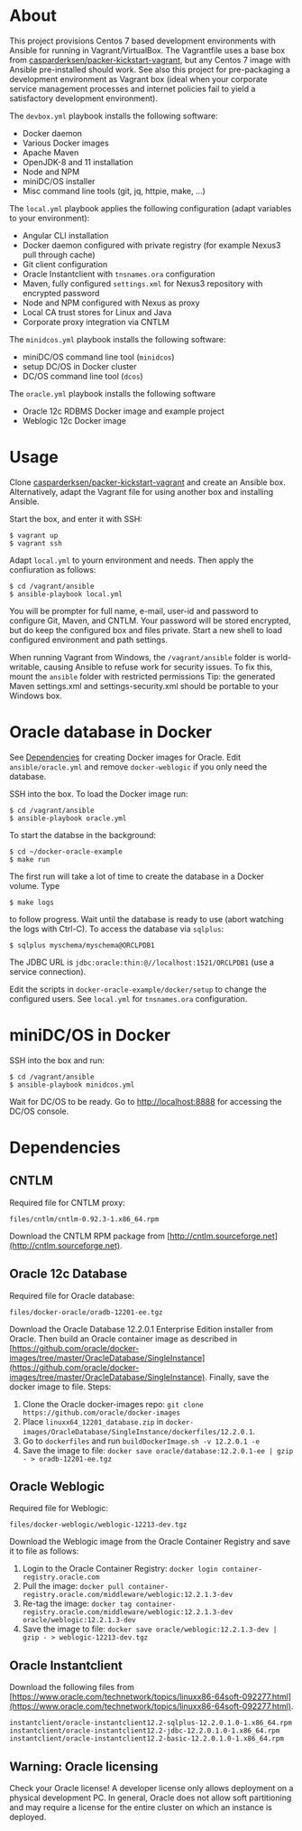 # About

This project provisions Centos 7 based development environments with Ansible
for running in Vagrant/VirtualBox. The Vagrantfile uses a base box from
[casparderksen/packer-kickstart-vagrant](https://github.com/casparderksen/packer-kickstart-vagrant),
but any Centos 7 image with Ansible pre-installed should work.  See also this
project for pre-packaging a development environment as Vagrant box (ideal when
your corporate service management processes and internet policies fail to yield
a satisfactory development environment).

The `devbox.yml` playbook installs the following software:
- Docker daemon
- Various Docker images
- Apache Maven
- OpenJDK-8 and 11 installation
- Node and NPM
- miniDC/OS installer
- Misc command line tools (git, jq, httpie, make, ...)

The `local.yml` playbook applies the following configuration (adapt variables to your environment):
- Angular CLI installation
- Docker daemon configured with private registry (for example Nexus3 pull through cache)
- Git client configuration
- Oracle Instantclient with `tnsnames.ora` configuration
- Maven, fully configured `settings.xml` for Nexus3 repository with encrypted password
- Node and NPM configured with Nexus as proxy
- Local CA trust stores for Linux and Java
- Corporate proxy integration via CNTLM

The `minidcos.yml` playbook installs the following software:
- miniDC/OS command line tool (`minidcos`)
- setup DC/OS in Docker cluster
- DC/OS command line tool (`dcos`)

The `oracle.yml` playbook installs the following software
- Oracle 12c RDBMS Docker image and example project
- Weblogic 12c Docker image

# Usage

Clone [casparderksen/packer-kickstart-vagrant](https://github.com/casparderksen/packer-kickstart-vagrant)
and create an Ansible box. Alternatively, adapt the Vagrant file for using another box and installing Ansible.

Start the box, and enter it with SSH:

    $ vagrant up
    $ vagrant ssh
	
Adapt `local.yml` to yourn environment and needs. Then apply the confiuration as follows:

    $ cd /vagrant/ansible
    $ ansible-playbook local.yml
	
You will be prompter for full name, e-mail, user-id and password to configure Git, Maven, and CNTLM.
Your password will be stored encrypted, but do keep the configured box and files private.
Start a new shell to load configured environment and path settings.

When running Vagrant from Windows, the `/vagrant/ansible` folder is
world-writable, causing Ansible to refuse work for security issues.  To fix
this, mount the `ansible` folder with restricted permissions Tip: the generated
Maven settings.xml and settings-security.xml should be portable to your Windows
box.

# Oracle database in Docker

See [Dependencies](#dependencies) for creating Docker images for Oracle.
Edit `ansible/oracle.yml` and remove `docker-weblogic` if you only need the database.

SSH into the box. To load the Docker image run:

    $ cd /vagrant/ansible
    $ ansible-playbook oracle.yml
	
To start the databse in the background:

    $ cd ~/docker-oracle-example
    $ make run
	
The first run will take a lot of time to create the database in a Docker volume. Type

    $ make logs
	
to follow progress. Wait until the database is ready to use (abort watching the logs with Ctrl-C).
To access the database via `sqlplus`:

	$ sqlplus myschema/myschema@ORCLPDB1

The JDBC URL is `jdbc:oracle:thin:@//localhost:1521/ORCLPDB1` (use a service connection).

Edit the scripts in `docker-oracle-example/docker/setup` to change the configured users.
See `local.yml` for `tnsnames.ora` configuration.

# miniDC/OS in Docker
 
SSH into the box and run:

    $ cd /vagrant/ansible
    $ ansible-playbook minidcos.yml

Wait for DC/OS to be ready. Go to [http://localhost:8888](http://localhost:8888) for accessing the DC/OS console.

# Dependencies

## CNTLM

Required file for CNTLM proxy:

    files/cntlm/cntlm-0.92.3-1.x86_64.rpm

Download the CNTLM RPM package from [http://cntlm.sourceforge.net](http://cntlm.sourceforge.net).

## Oracle 12c Database

Required file for Oracle database:

    files/docker-oracle/oradb-12201-ee.tgz

Download the Oracle Database 12.2.0.1 Enterprise Edition installer from Oracle.
Then build an Oracle container image as described in
[https://github.com/oracle/docker-images/tree/master/OracleDatabase/SingleInstance](https://github.com/oracle/docker-images/tree/master/OracleDatabase/SingleInstance).
Finally, save the docker image to file. Steps:

1. Clone the Oracle docker-images repo: `git clone https://github.com/oracle/docker-images`
2. Place `linuxx64_12201_database.zip` in `docker-images/OracleDatabase/SingleInstance/dockerfiles/12.2.0.1`.
3. Go to `dockerfiles` and run `buildDockerImage.sh -v 12.2.0.1 -e`
4. Save the image to file: `docker save oracle/database:12.2.0.1-ee | gzip - > oradb-12201-ee.tgz`

## Oracle Weblogic

Required file for Weblogic:

    files/docker-weblogic/weblogic-12213-dev.tgz
    
Download the Weblogic image from the Oracle Container Registry and save it to file as follows:

1. Login to the Oracle Container Registry: `docker login container-registry.oracle.com`
2. Pull the image: `docker pull container-registry.oracle.com/middleware/weblogic:12.2.1.3-dev`
3. Re-tag the image: `docker tag container-registry.oracle.com/middleware/weblogic:12.2.1.3-dev oracle/weblogic:12.2.1.3-dev`
4. Save the image to file: `docker save oracle/weblogic:12.2.1.3-dev | gzip - > weblogic-12213-dev.tgz`

## Oracle Instantclient

Download the following files from [https://www.oracle.com/technetwork/topics/linuxx86-64soft-092277.html](https://www.oracle.com/technetwork/topics/linuxx86-64soft-092277.html).

    instantclient/oracle-instantclient12.2-sqlplus-12.2.0.1.0-1.x86_64.rpm
    instantclient/oracle-instantclient12.2-jdbc-12.2.0.1.0-1.x86_64.rpm
    instantclient/oracle-instantclient12.2-basic-12.2.0.1.0-1.x86_64.rpm

## Warning: Oracle licensing

Check your Oracle license! A developer license only allows deployment on a
physical development PC.  In general, Oracle does not allow soft partitioning
and may require a license for the entire cluster on which an instance is deployed.
